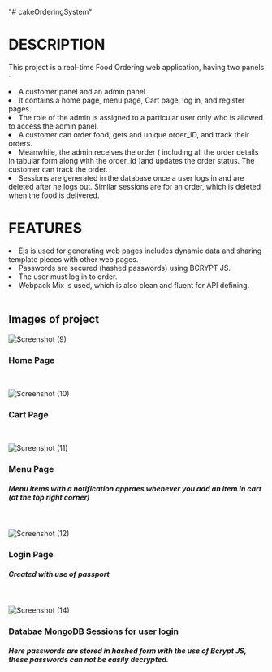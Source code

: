 "# cakeOrderingSystem" 
<h1> DESCRIPTION </h1>
<p> This project is a real-time Food Ordering web application, having two panels - </p>
<li> A customer panel and an admin panel  </li>
<li> It contains a home page, menu page, Cart page, log in, and register pages.</li>
<li> The role of the admin is assigned to a particular user only who is allowed to access the admin panel.</li>
<li> A customer can order food, gets and unique order_ID, and track their orders.</li>
<li> Meanwhile, the admin receives the order ( including all the order details in tabular form along with the order_Id )and updates the order status.
The customer can track the order. </li>
<li> Sessions are generated in the database once a user logs in and are deleted after he logs out. Similar sessions are for an order, which is deleted when the food is delivered.</li>

<h1> FEATURES </h1>
<li> Ejs is used for generating web pages includes dynamic data and sharing template pieces with other web pages.</li>
<li> Passwords are secured (hashed passwords) using BCRYPT JS.</li>
<li> The user must log in to order.</li>
<li> Webpack Mix is used, which is also clean and fluent for API defining. </li>

<br>
<h2> Images of project </h2>


![Screenshot (9)](https://user-images.githubusercontent.com/78613045/130315181-95cc17e6-2c9b-41dc-a5ad-c3f5a1aa3e05.png)
<h3> Home Page </h3>
<br>

![Screenshot (10)](https://user-images.githubusercontent.com/78613045/130315216-d53ccaa3-c853-4d64-8224-bf95c50720e7.png)
<h3> Cart Page </h3>
<br>

![Screenshot (11)](https://user-images.githubusercontent.com/78613045/130315237-ac81f18c-46d4-4d9d-bc83-99accafa4aae.png)
<h3> Menu Page </h3>
<h5> Menu items with a notification appraes whenever you add an item in cart (at the top right corner) </h5>
<br>

![Screenshot (12)](https://user-images.githubusercontent.com/78613045/130315246-ebcf8b74-3ea1-42b5-9b23-02e455f7137c.png)
<h3> Login Page</h3>
<h5> Created with use of passport </h5>
<br>

![Screenshot (14)](https://user-images.githubusercontent.com/78613045/130315292-e06c65e4-008e-44fb-bce3-1923d99b0358.png)
<h3> Databae MongoDB Sessions for user login </h3> 
<h5> Here passwords are stored in hashed form with the use of Bcrypt JS, these passwords can not be easily decrypted. </h5>
